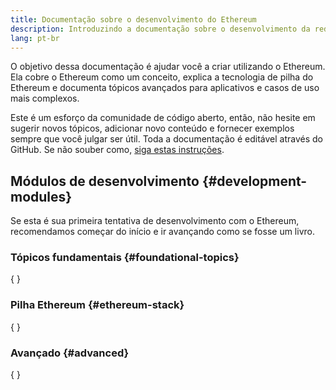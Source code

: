 ```yaml
---
title: Documentação sobre o desenvolvimento do Ethereum
description: Introduzindo a documentação sobre o desenvolvimento da rede Ethereum.
lang: pt-br
---
```


O objetivo dessa documentação é ajudar você a criar utilizando o Ethereum. Ela cobre o Ethereum como um conceito, explica a tecnologia de pilha do Ethereum e documenta tópicos avançados para aplicativos e casos de uso mais complexos.

Este é um esforço da comunidade de código aberto, então, não hesite em sugerir novos tópicos, adicionar novo conteúdo e fornecer exemplos sempre que você julgar ser útil. Toda a documentação é editável através do GitHub. Se não souber como, [siga estas instruções](https://github.com/ethereum/ethereum-org-website/blob/dev/docs/editing-markdown.md).

## Módulos de desenvolvimento \{#development-modules}

Se esta é sua primeira tentativa de desenvolvimento com o Ethereum, recomendamos começar do início e ir avançando como se fosse um livro.

### Tópicos fundamentais \{#foundational-topics}

{
<DeveloperDocsLinks headerId="foundational-topics" />
}

### Pilha Ethereum \{#ethereum-stack}

{
<DeveloperDocsLinks headerId="ethereum-stack" />
}

### Avançado \{#advanced}

{
<DeveloperDocsLinks headerId="advanced" />
}
